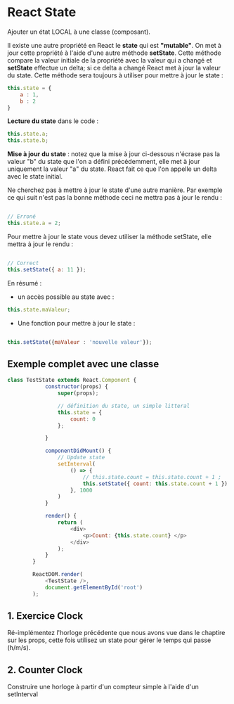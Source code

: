 # React State

Ajouter un état LOCAL à une classe (composant).

Il existe une autre propriété en React le **state** qui est **"mutable"**. On met à jour cette propriété à l'aide d'une autre méthode **setState**. Cette méthode compare la valeur initiale de la propriété avec la valeur qui a changé et **setState** effectue un delta; si ce delta a changé React met à jour la valeur du state. Cette méthode sera toujours à utiliser pour mettre à jour le state :

```js
this.state = {
    a : 1,
    b : 2
}
```

**Lecture du state** dans le code :

```js
this.state.a;
this.state.b;
```

**Mise à jour du state** : notez que la mise à jour ci-dessous n'écrase pas la valeur "b" du state que l'on a défini précédemment, elle met à jour uniquement la valeur "a" du state. React fait ce que l'on appelle un delta avec le state initial.

Ne cherchez pas à mettre à jour le state d'une autre manière. Par exemple ce qui suit n'est pas la bonne méthode ceci ne mettra pas à jour le rendu :

```js

// Erroné
this.state.a = 2;

```

Pour mettre à jour le state vous devez utiliser la méthode setState, elle mettra à jour le rendu :

```js

// Correct
this.setState({ a: 11 });
```

En résumé :

- un accès possible au state avec :

```js
this.state.maValeur;
```

- Une fonction pour mettre à jour le state : 

```js

this.setState({maValeur : 'nouvelle valeur'});
```

## Exemple complet avec une classe

```js
class TestState extends React.Component {
            constructor(props) {
                super(props);

                // définition du state, un simple litteral
                this.state = {
                    count: 0
                };

            }

            componentDidMount() {
                // Update state
                setInterval(
                    () => {
                        // this.state.count = this.state.count + 1 ;
                        this.setState({ count: this.state.count + 1 })
                    }, 1000
                )
            }

            render() {
                return (
                    <div>
                        <p>Count: {this.state.count} </p>
                    </div>
                );
            }
        }

        ReactDOM.render(
            <TestState />,
            document.getElementById('root')
        );
```

## 1. Exercice Clock

Ré-implémentez l'horloge précédente que nous avons vue dans le chaptire sur les props, cette fois utilisez un state pour gérer le temps qui passe (h/m/s).


## 2. Counter Clock

Construire une horloge à partir d'un compteur simple à l'aide d'un setInterval

